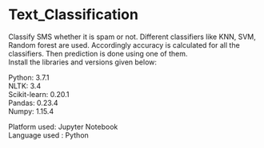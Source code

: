 # Text_Classification

Classify SMS whether it is spam or not. Different classifiers like KNN, SVM, Random forest are used.
Accordingly accuracy is calculated for all the classifiers. Then prediction is done using one of them.<br/>
Install the libraries and versions given below:
 
  
  Python: 3.7.1 <br/>
  NLTK: 3.4<br/>
  Scikit-learn: 0.20.1<br/>
  Pandas: 0.23.4<br/>
  Numpy: 1.15.4<br/>

Platform used: Jupyter Notebook<br/>
Language used : Python
